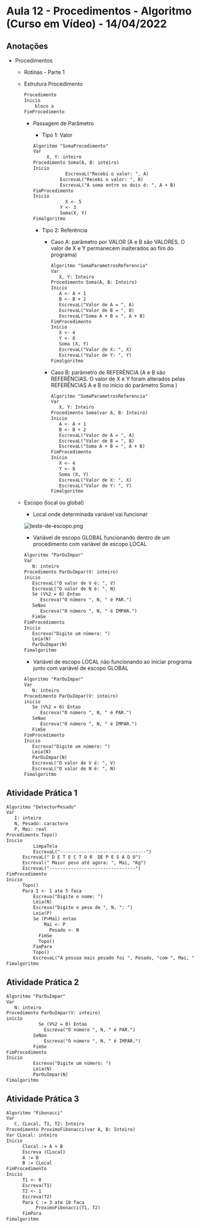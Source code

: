 # Aula 12 - Procedimentos - Algoritmo (Curso em Vídeo) - 14/04/2022

## Anotações

- Procedimentos
    - Rotinas - Parte 1
    - Estrutura Procedimento
        
        ```markdown
        Procedimento
        Inicio
        	bloco a
        FimProcedimento
        ```
        
        - Passagem de Parâmetro
            - Tipo 1: Valor
            
            ```markdown
            Algoritmo "SomaProcedimento"
            Var
            	 X, Y: inteiro
            Procedimento Soma(A, B: inteiro)
            Inicio
            			EscrevaL("Recebi o valor: ", A)
            		  EscrevaL("Recebi o valor: ", B)
            		  EscrevaL("A soma entre os dois é: ", A + B)
            FimProcedimento
            Inicio
            			X <- 5
            		  Y <- 3
            		  Soma(X, Y)
            Fimalgoritmo
            ```
            
            - Tipo 2: Referência
                - Caso A: parâmetro por VALOR (A e B são VALORES. O valor de X e Y permanecem inalterados ao fim do programa)
                    
                    ```markdown
                    Algoritmo "SomaParametrosReferencia"
                    Var
                       X, Y: Inteiro
                    Procedimento Soma(A, B: Inteiro)
                    Inicio
                       A <- A + 1
                       B <- B + 2
                       EscrevaL("Valor de A = ", A)
                       EscrevaL("Valor de B = ", B)
                       EscrevaL("Soma A + B = ", A + B)
                    FimProcedimento
                    Inicio
                       X <- 4
                       Y <- 8
                       Soma (X, Y)
                       EscrevaL("Valor de X: ", X)
                       EscrevaL("Valor de Y: ", Y)
                    Fimalgoritmo
                    ```
                    
                - Caso B: parâmetro de REFERÊNCIA (A e B são REFERÊNCIAS. O valor de X e Y foram alterados pelas REFERÊNCIAS A e B no início do parâmetro Soma )
                    
                    ```markdown
                    Algoritmo "SomaParametrosReferencia"
                    Var
                       X, Y: Inteiro
                    Procedimento Soma(var A, B: Inteiro)
                    Inicio
                       A <- A + 1
                       B <- B + 2
                       EscrevaL("Valor de A = ", A)
                       EscrevaL("Valor de B = ", B)
                       EscrevaL("Soma A + B = ", A + B)
                    FimProcedimento
                    Inicio
                       X <- 4
                       Y <- 8
                       Soma (X, Y)
                       EscrevaL("Valor de X: ", X)
                       EscrevaL("Valor de Y: ", Y)
                    Fimalgoritmo
                    ```
                    
    - Escopo (local ou global)
        - Local onde determinada variável vai funcionar
        
        ![teste-de-escopo.png](https://media.discordapp.net/attachments/964170366694076490/964170517630308512/teste-de-escopo.png?width=808&height=643)
        
        - Variável de escopo GLOBAL funcionando dentro de um procedimento com variável de escopo LOCAL
        
        ```markdown
        Algoritmo "ParOuImpar"
        Var
           N: inteiro
        Procedimento ParOuImpar(V: inteiro)
        inicio
           EscrevaL("O valor de V é: ", V)
           EscrevaL("O valor de N é: ", N)
           Se (V%2 = 0) Entao
              Escreva("O número ", N, " é PAR.")
           SeNao
              Escreva("O número ", N, " é ÍMPAR.")
           FimSe
        FimProcedimento
        Inicio
           Escreva("Digite um número: ")
           Leia(N)
           ParOuImpar(N)
        Fimalgoritmo
        ```
        
        - Variável de escopo LOCAL não funcionando ao iniciar programa junto com variável de escopo GLOBAL
        
        ```markdown
        Algoritmo "ParOuImpar"
        Var
           N: inteiro
        Procedimento ParOuImpar(V: inteiro)
        inicio
           Se (V%2 = 0) Entao
              Escreva("O número ", N, " é PAR.")
           SeNao
              Escreva("O número ", N, " é ÍMPAR.")
           FimSe
        FimProcedimento
        Inicio
           Escreva("Digite um número: ")
           Leia(N)
           ParOuImpar(N)
           EscrevaL("O valor de V é: ", V)
           EscrevaL("O valor de N é: ", N)
        Fimalgoritmo
        ```
        

## Atividade Prática 1

```markdown
Algoritmo "DetectorPesado"
Var
   I: inteiro
   N, Pesado: caractere
   P, Mai: real
Procedimento Topo()
Inicio
		  LimpaTela
		  EscrevaL("--------------------------------")
      EscrevaL(" D E T E C T O R  DE P E S A D O")
      Escreval(" Maior peso até agora: ", Mai, "Kg")
      EscrevaL("--------------------------------")
FimProcedimento
Inicio
      Topo()
      Para I <- 1 ate 5 faca
          Escreva("Digite o nome: ")
          Leia(N)
          Escreva("Digite o peso de ", N, ": ")
          Leia(P)
          Se (P>Mai) entao
	          Mai <- P
		        Pesado <- N
	        FimSe
	        Topo()
		  FimPara
		  Topo()
		  EscrevaL("A pessoa mais pesado foi ", Pesado, "com ", Mai, " quilos.")
Fimalgoritmo
```

## Atividade Prática 2

```markdown
Algoritmo "ParOuImpar"
Var
   N: inteiro
Procedimento ParOuImpar(V: inteiro)
inicio
			Se (V%2 = 0) Entao
			  Escreva("O número ", N, " é PAR.")
		  SeNao
			  Escreva("O número ", N, " é ÍMPAR.")
		  FimSe
FimProcedimento
Inicio
		  Escreva("Digite um número: ")
		  Leia(N)
		  ParOuImpar(N)
Fimalgoritmo
```

## Atividade Prática 3

```markdown
Algoritmo "Fibonacci"
Var
   C, CLocal, T1, T2: Inteiro
Procedimento ProximoFibonacci(var A, B: Inteiro)
Var CLocal: inteiro
Inicio
      Clocal := A + B
      Escreva (CLocal)
      A := B
      B := CLocal
FimProcedimento
Inicio
      T1 <- 0
      Escreva(T1)
      T2 <- 1
      Escreva(T2)
      Para C := 3 ate 10 faca
           ProximoFibonacci(T1, T2)
      FimPara
Fimalgoritmo
```